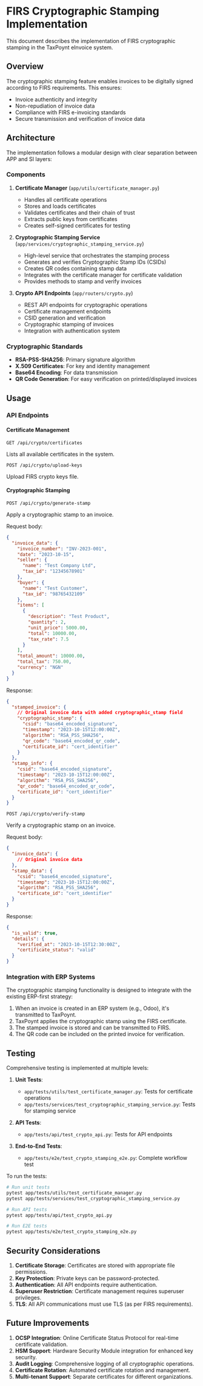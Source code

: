 # FIRS Cryptographic Stamping Implementation

This document describes the implementation of FIRS cryptographic stamping in the TaxPoynt eInvoice system.

## Overview

The cryptographic stamping feature enables invoices to be digitally signed according to FIRS requirements. This ensures:
- Invoice authenticity and integrity
- Non-repudiation of invoice data
- Compliance with FIRS e-invoicing standards
- Secure transmission and verification of invoice data

## Architecture

The implementation follows a modular design with clear separation between APP and SI layers:

### Components

1. **Certificate Manager** (`app/utils/certificate_manager.py`)
   - Handles all certificate operations
   - Stores and loads certificates
   - Validates certificates and their chain of trust
   - Extracts public keys from certificates
   - Creates self-signed certificates for testing

2. **Cryptographic Stamping Service** (`app/services/cryptographic_stamping_service.py`)
   - High-level service that orchestrates the stamping process
   - Generates and verifies Cryptographic Stamp IDs (CSIDs)
   - Creates QR codes containing stamp data
   - Integrates with the certificate manager for certificate validation
   - Provides methods to stamp and verify invoices

3. **Crypto API Endpoints** (`app/routers/crypto.py`)
   - REST API endpoints for cryptographic operations
   - Certificate management endpoints
   - CSID generation and verification
   - Cryptographic stamping of invoices
   - Integration with authentication system

### Cryptographic Standards

- **RSA-PSS-SHA256**: Primary signature algorithm
- **X.509 Certificates**: For key and identity management
- **Base64 Encoding**: For data transmission
- **QR Code Generation**: For easy verification on printed/displayed invoices

## Usage

### API Endpoints

#### Certificate Management

```
GET /api/crypto/certificates
```
Lists all available certificates in the system.

```
POST /api/crypto/upload-keys
```
Upload FIRS crypto keys file.

#### Cryptographic Stamping

```
POST /api/crypto/generate-stamp
```
Apply a cryptographic stamp to an invoice.

Request body:
```json
{
  "invoice_data": {
    "invoice_number": "INV-2023-001",
    "date": "2023-10-15",
    "seller": {
      "name": "Test Company Ltd",
      "tax_id": "12345678901"
    },
    "buyer": {
      "name": "Test Customer",
      "tax_id": "98765432109"
    },
    "items": [
      {
        "description": "Test Product",
        "quantity": 2,
        "unit_price": 5000.00,
        "total": 10000.00,
        "tax_rate": 7.5
      }
    ],
    "total_amount": 10000.00,
    "total_tax": 750.00,
    "currency": "NGN"
  }
}
```

Response:
```json
{
  "stamped_invoice": {
    // Original invoice data with added cryptographic_stamp field
    "cryptographic_stamp": {
      "csid": "base64_encoded_signature",
      "timestamp": "2023-10-15T12:00:00Z",
      "algorithm": "RSA_PSS_SHA256",
      "qr_code": "base64_encoded_qr_code",
      "certificate_id": "cert_identifier"
    }
  },
  "stamp_info": {
    "csid": "base64_encoded_signature",
    "timestamp": "2023-10-15T12:00:00Z",
    "algorithm": "RSA_PSS_SHA256",
    "qr_code": "base64_encoded_qr_code",
    "certificate_id": "cert_identifier"
  }
}
```

```
POST /api/crypto/verify-stamp
```
Verify a cryptographic stamp on an invoice.

Request body:
```json
{
  "invoice_data": {
    // Original invoice data
  },
  "stamp_data": {
    "csid": "base64_encoded_signature",
    "timestamp": "2023-10-15T12:00:00Z",
    "algorithm": "RSA_PSS_SHA256",
    "certificate_id": "cert_identifier"
  }
}
```

Response:
```json
{
  "is_valid": true,
  "details": {
    "verified_at": "2023-10-15T12:30:00Z",
    "certificate_status": "valid"
  }
}
```

### Integration with ERP Systems

The cryptographic stamping functionality is designed to integrate with the existing ERP-first strategy:

1. When an invoice is created in an ERP system (e.g., Odoo), it's transmitted to TaxPoynt.
2. TaxPoynt applies the cryptographic stamp using the FIRS certificate.
3. The stamped invoice is stored and can be transmitted to FIRS.
4. The QR code can be included on the printed invoice for verification.

## Testing

Comprehensive testing is implemented at multiple levels:

1. **Unit Tests**:
   - `app/tests/utils/test_certificate_manager.py`: Tests for certificate operations
   - `app/tests/services/test_cryptographic_stamping_service.py`: Tests for stamping service

2. **API Tests**:
   - `app/tests/api/test_crypto_api.py`: Tests for API endpoints

3. **End-to-End Tests**:
   - `app/tests/e2e/test_crypto_stamping_e2e.py`: Complete workflow test

To run the tests:

```bash
# Run unit tests
pytest app/tests/utils/test_certificate_manager.py
pytest app/tests/services/test_cryptographic_stamping_service.py

# Run API tests
pytest app/tests/api/test_crypto_api.py

# Run E2E tests
pytest app/tests/e2e/test_crypto_stamping_e2e.py
```

## Security Considerations

1. **Certificate Storage**: Certificates are stored with appropriate file permissions.
2. **Key Protection**: Private keys can be password-protected.
3. **Authentication**: All API endpoints require authentication.
4. **Superuser Restriction**: Certificate management requires superuser privileges.
5. **TLS**: All API communications must use TLS (as per FIRS requirements).

## Future Improvements

1. **OCSP Integration**: Online Certificate Status Protocol for real-time certificate validation.
2. **HSM Support**: Hardware Security Module integration for enhanced key security.
3. **Audit Logging**: Comprehensive logging of all cryptographic operations.
4. **Certificate Rotation**: Automated certificate rotation and management.
5. **Multi-tenant Support**: Separate certificates for different organizations.
